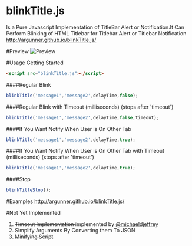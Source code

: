 # blinkTitle.js
Is a Pure Javascript Implementation of TitleBar Alert or Notification.It Can Perform Blinking of HTML Titlebar for Titlebar Alert or Titlebar Notification http://argunner.github.io/blinkTitle.js/

#Preview
![Preview](https://github.com/argunner/blinkTitle.js/blob/master/op.gif)

#Usage
Getting Started
```html
<script src="blinkTitle.js"></script>
```


####Regular Blink
```js
blinkTitle('message1','message2',delayTime,false);
````
  
####Regular Blink with Timeout (milliseconds) (stops after 'timeout')
```js
blinkTitle('message1','message2',delayTime,false,timeout);
```

####If You Want Notify When User is On Other Tab
```js
blinkTitle('message1','message2',delayTime,true);
```

####If You Want Notify When User is On Other Tab with Timeout (milliseconds) (stops after 'timeout')

```js
blinkTitle('message1','message2',delayTime,true);
```
####Stop 
```js
blinkTitleStop();
```

#Examples
http://argunner.github.io/blinkTitle.js/

#Not Yet Implemented
1. <s> Timeout Implementation </s> implemented by [@michaeldjeffrey](https://github.com/michaeldjeffrey)
2. Simplify Arguments By Converting them To JSON
3. <s>Minifying Script</s>

